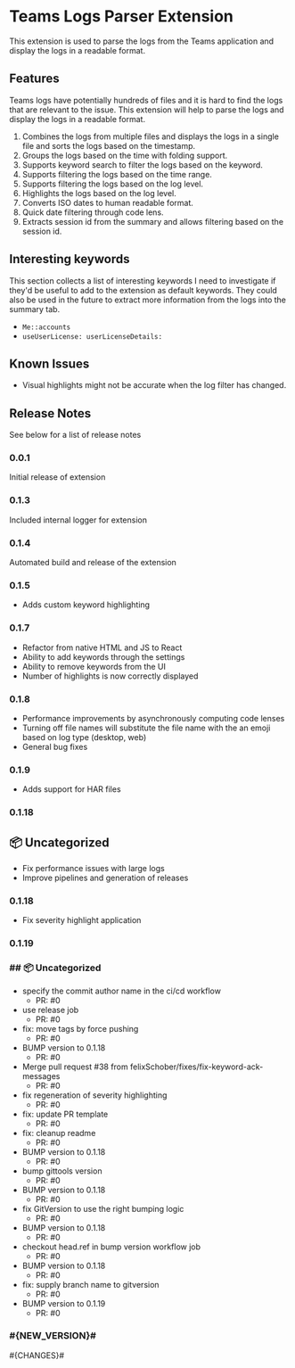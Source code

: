 # Teams Logs Parser Extension

This extension is used to parse the logs from the Teams application and display the logs in a readable format.

## Features

Teams logs have potentially hundreds of files and it is hard to find the logs that are relevant to the issue. This extension will help to parse the logs and display the logs in a readable format.

1. Combines the logs from multiple files and displays the logs in a single file and sorts the logs based on the timestamp.
2. Groups the logs based on the time with folding support.
3. Supports keyword search to filter the logs based on the keyword.
4. Supports filtering the logs based on the time range.
5. Supports filtering the logs based on the log level.
6. Highlights the logs based on the log level.
7. Converts ISO dates to human readable format.
8. Quick date filtering through code lens.
9. Extracts session id from the summary and allows filtering based on the session id.

## Interesting keywords

This section collects a list of interesting keywords I need to investigate if they'd be useful to add to the extension as default keywords.
They could also be used in the future to extract more information from the logs into the summary tab.

- `Me::accounts`
- `useUserLicense: userLicenseDetails:`

## Known Issues

- Visual highlights might not be accurate when the log filter has changed.

## Release Notes

See below for a list of release notes

### 0.0.1

Initial release of extension

### 0.1.3

Included internal logger for extension

### 0.1.4

Automated build and release of the extension

### 0.1.5

- Adds custom keyword highlighting

### 0.1.7

- Refactor from native HTML and JS to React
- Ability to add keywords through the settings
- Ability to remove keywords from the UI
- Number of highlights is now correctly displayed

### 0.1.8

- Performance improvements by asynchronously computing code lenses
- Turning off file names will substitute the file name with the an emoji based on log type (desktop, web)
- General bug fixes

### 0.1.9

- Adds support for HAR files

### 0.1.18

## 📦 Uncategorized

- Fix performance issues with large logs
- Improve pipelines and generation of releases

### 0.1.18

- Fix severity highlight application

### 0.1.19

### ## 📦 Uncategorized

- specify the commit author name in the ci/cd workflow
   - PR: #0
- use release job
   - PR: #0
- fix: move tags by force pushing
   - PR: #0
- BUMP version to 0.1.18
   - PR: #0
- Merge pull request #38 from felixSchober/fixes/fix-keyword-ack-messages
   - PR: #0
- fix regeneration of severity highlighting
   - PR: #0
- fix: update PR template
   - PR: #0
- fix: cleanup readme
   - PR: #0
- BUMP version to 0.1.18
   - PR: #0
- bump gittools version
   - PR: #0
- BUMP version to 0.1.18
   - PR: #0
- fix GitVersion to use the right bumping logic
   - PR: #0
- BUMP version to 0.1.18
   - PR: #0
- checkout head.ref in bump version workflow job
   - PR: #0
- BUMP version to 0.1.18
   - PR: #0
- fix: supply branch name to gitversion
   - PR: #0
- BUMP version to 0.1.19
   - PR: #0



### #{NEW_VERSION}#

#{CHANGES}#
